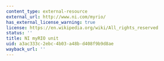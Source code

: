 ```yaml
---
content_type: external-resource
external_url: http://www.ni.com/myrio/
has_external_license_warning: true
license: https://en.wikipedia.org/wiki/All_rights_reserved
status: ''
title: NI myRIO unit
uid: a3ac333c-2ebc-4b03-a48b-d408f9b9d8ae
wayback_url: ''
---
```

